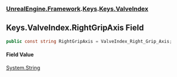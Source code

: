 ### [UnrealEngine.Framework](./UnrealEngine-Framework.md 'UnrealEngine.Framework').[Keys](./Keys.md 'UnrealEngine.Framework.Keys').[Keys.ValveIndex](./Keys-ValveIndex.md 'UnrealEngine.Framework.Keys.ValveIndex')
## Keys.ValveIndex.RightGripAxis Field
  
```csharp
public const string RightGripAxis = ValveIndex_Right_Grip_Axis;
```
#### Field Value
[System.String](https://docs.microsoft.com/en-us/dotnet/api/System.String 'System.String')  
